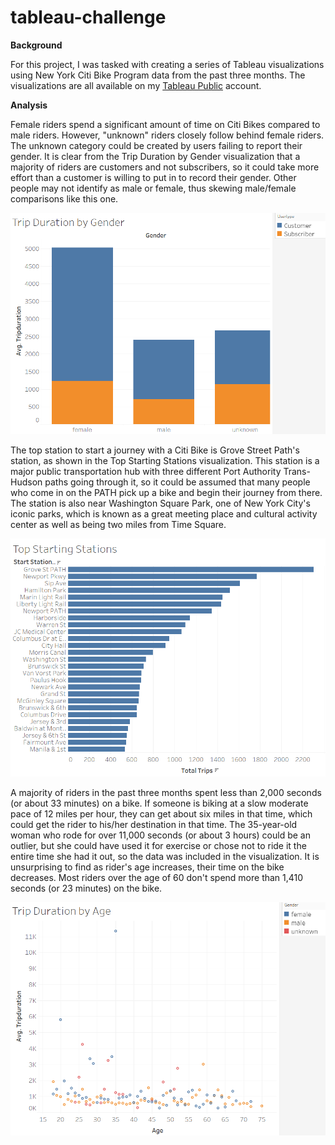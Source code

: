 # tableau-challenge

**Background**

For this project, I was tasked with creating a series of Tableau visualizations using New York Citi Bike Program data from the past three months. The visualizations are all available on my [Tableau Public](https://public.tableau.com/profile/erin.mann5628#!/vizhome/CitiBikeData_16194809810510/CitiBikeStory?publish=yes) account. 

**Analysis**

Female riders spend a significant amount of time on Citi Bikes compared to male riders. However, "unknown" riders closely follow behind female riders. The unknown category could be created by users failing to report their gender. It is clear from the Trip Duration by Gender visualization that a majority of riders are customers and not subscribers, so it could take more effort than a customer is willing to put in to record their gender. Other people may not identify as male or female, thus skewing male/female comparisons like this one. 

![](https://github.com/erinmann12/tableau-challenge/blob/main/Static%20Images/Trip%20Duration%20by%20Gender.PNG)

The top station to start a journey with a Citi Bike is Grove Street Path's station, as shown in the Top Starting Stations visualization. This station is a major public transportation hub with three different Port Authority Trans-Hudson paths going through it, so it could be assumed that many people who come in on the PATH pick up a bike and begin their journey from there.  The station is also near Washington Square Park, one of New York City's iconic parks, which is known as a great meeting place and cultural activity center as well as being two miles from Time Square. 

![](https://github.com/erinmann12/tableau-challenge/blob/main/Static%20Images/Top%20Starting%20Stations.PNG)

A majority of riders in the past three months spent less than 2,000 seconds (or about 33 minutes) on a bike.   If someone is biking at a slow moderate pace of 12 miles per hour, they can get about six miles in that time, which could get the rider to his/her destination in that time. The 35-year-old woman who rode for over 11,000 seconds (or about 3 hours) could be an outlier, but she could have used it for exercise or chose not to ride it the entire time she had it out, so the data was included in the visualization. It is unsurprising to find as rider's age increases, their time on the bike decreases. Most riders over the age of 60 don't spend more than 1,410 seconds (or 23 minutes) on the bike. 

![](https://github.com/erinmann12/tableau-challenge/blob/main/Static%20Images/Trip%20Duration%20by%20Age.PNG)

